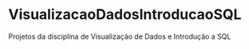 # VisualizacaoDadosIntroducaoSQL
Projetos da disciplina de Visualização de Dados e Introdução a SQL
